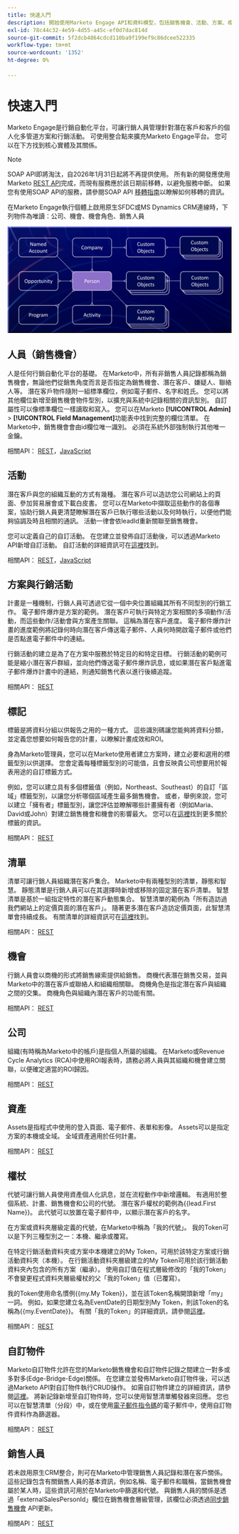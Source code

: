 ```yaml
---
title: 快速入門
description: 開始使用Marketo Engage API和資料模型，包括銷售機會、活動、方案、標籤、清單、REST指引和SOAP淘汰通知。
exl-id: 78c44c32-4e59-4d55-a45c-ef0d7dac814d
source-git-commit: 5f2dcb4864cdcd110ba9f199ef9c86dcee522335
workflow-type: tm+mt
source-wordcount: '1352'
ht-degree: 0%

---
```


# 快速入門

Marketo Engage是行銷自動化平台，可讓行銷人員管理針對潛在客戶和客戶的個人化多管道方案和行銷活動。 可使用整合點來擴充Marketo Engage平台。 您可以在下方找到核心實體及其關係。

>[!NOTE]
>SOAP API即將淘汰，自2026年1月31日起將不再提供使用。 所有新的開發應使用Marketo [REST API](./rest-api/rest-api.md)完成，而現有服務應於該日期前移轉，以避免服務中斷。 如果您有使用SOAP API的服務，請參閱SOAP API [移轉指南](./soap-api/migration.md)以瞭解如何移轉的資訊。
>

在Marketo Engage執行個體上啟用原生SFDC或MS Dynamics CRM連線時，下列物件為唯讀：公司、機會、機會角色、銷售人員

![資料模型](assets/data_model.png)

## 人員（銷售機會）

人是任何行銷自動化平台的基礎。 在Marketo中，所有非銷售人員記錄都稱為銷售機會，無論他們從銷售角度而言是否指定為銷售機會、潛在客戶、嫌疑人、聯絡人等。 潛在客戶物件隨附一組標準欄位，例如電子郵件、名字和姓氏。 您可以將其他欄位新增至銷售機會物件型別，以擴充與系統中記錄相關的資訊型別。 自訂屬性可以像標準欄位一樣讀取和寫入。 您可以在Marketo **[!UICONTROL Admin]** > **[!UICONTROL Field Management]**&#x200B;功能表中找到完整的欄位清單。 在Marketo中，銷售機會會由id欄位唯一識別。 必須在系統外部強制執行其他唯一金鑰。

相關API： [REST](https://developer.adobe.com/marketo-apis/api/mapi/#tag/Leads)，[JavaScript](javascript-api/lead-tracking.md#lead-tracking-api)

## 活動

潛在客戶與您的組織互動的方式有幾種。 潛在客戶可以造訪您公司網站上的頁面、參加貿易展會或下載白皮書。 您可以在Marketo中擷取這些動作的各個專案，協助行銷人員更清楚瞭解潛在客戶已執行哪些活動以及何時執行，以便他們能夠協調及時且相關的通訊。 活動一律會依leadId重新關聯至銷售機會。

您可以定義自己的自訂活動。 在您建立並發佈自訂活動後，可以透過Marketo API新增自訂活動。 自訂活動的詳細資訊可在[這裡](https://experienceleague.adobe.com/zh-hant/docs/marketo/using/product-docs/administration/marketo-custom-activities/understanding-custom-activities)找到。

相關API： [REST](https://developer.adobe.com/marketo-apis/api/mapi/#tag/Activities)，[JavaScript](javascript-api/lead-tracking.md#munchkin-behavior)

## 方案與行銷活動

計畫是一種機制，行銷人員可透過它從一個中央位置組織其所有不同型別的行銷工作。 電子郵件爆炸是方案的範例。 潛在客戶可執行與特定方案相關的多項動作/活動，而這些動作/活動會與方案產生關聯。 這稱為潛在客戶進度。 電子郵件爆炸計畫的進度範例將記錄何時向潛在客戶傳送電子郵件、人員何時開啟電子郵件或他們是否點進電子郵件中的連結。

行銷活動的建立是為了在方案中服務於特定目的和特定目標。 行銷活動的範例可能是縮小潛在客戶群組，並向他們傳送電子郵件爆炸訊息，或如果潛在客戶點進電子郵件爆炸計畫中的連結，則通知銷售代表以進行後續追蹤。

相關API： [REST](https://developer.adobe.com/marketo-apis/api/mapi/#tag/Campaigns)

## 標記

標籤是將資料分組以供報告之用的一種方式。 這些識別碼讓您能夠將資料分類，並定義您想要如何報告您的計畫，以瞭解計畫成效和ROI。

身為Marketo管理員，您可以在Marketo使用者建立方案時，建立必要和選用的標籤型別以供選擇。 您會定義每種標籤型別的可能值，且會反映貴公司想要用於報表用途的自訂標籤方式。

例如，您可以建立具有多個標籤值（例如，Northeast、Southeast）的自訂「區域」標籤型別，以讓您分析哪個區域產生最多銷售機會。 或者，舉例來說，您可以建立「擁有者」標籤型別，讓您評估並瞭解哪些計畫擁有者（例如Maria、David或John）對建立銷售機會和機會的影響最大。 您可以在[這裡](https://experienceleague.adobe.com/zh-hant/docs/marketo/using/product-docs/core-marketo-concepts/programs/working-with-programs/understanding-tags)找到更多關於標籤的資訊。

相關API： [REST](https://developer.adobe.com/marketo-apis/api/asset/)

## 清單

清單可讓行銷人員組織潛在客戶集合。 Marketo中有兩種型別的清單，靜態和智慧。 靜態清單是行銷人員可以在其選擇時新增或移除的固定潛在客戶清單。 智慧清單是基於一組指定特性的潛在客戶動態集合。 智慧清單的範例為「所有造訪過我們網站上的定價頁面的潛在客戶」。 隨著更多潛在客戶造訪定價頁面，此智慧清單會持續成長。 有關清單的詳細資訊可在[這裡](https://experienceleague.adobe.com/zh-hant/docs/marketo/using/home)找到。

相關API： [REST](https://developer.adobe.com/marketo-apis/api/asset/#tag/Static-Lists)

## 機會

行銷人員會以商機的形式將銷售線索提供給銷售。 商機代表潛在銷售交易，並與Marketo中的潛在客戶或聯絡人和組織相關聯。 商機角色是指定潛在客戶與組織之間的交集。 商機角色與組織內潛在客戶的功能有關。

相關API： [REST](https://developer.adobe.com/marketo-apis/api/mapi/#tag/Opportunities)

## 公司

組織(有時稱為Marketo中的帳戶)是指個人所屬的組織。 在Marketo或Revenue Cycle Analytics (RCA)中使用ROI報表時，請務必將人員與其組織和機會建立關聯，以便確定適當的ROI歸因。

相關API： [REST](https://developer.adobe.com/marketo-apis/api/mapi/#tag/Companies)

## 資產

Assets是指程式中使用的登入頁面、電子郵件、表單和影像。 Assets可以是指定方案的本機或全域。 全域資產適用於任何計畫。

相關API： [REST](https://developer.adobe.com/marketo-apis/api/asset/)

## 權杖

代號可讓行銷人員使用資產個人化訊息，並在流程動作中新增邏輯。 有適用於整個系統、計畫、銷售機會和公司的代號。 潛在客戶權杖的範例為{{lead.First Name}}。 此代號可以放置在電子郵件中，以顯示潛在客戶的名字。

在方案或資料夾層級定義的代號，在Marketo中稱為「我的代號」。 我的Token可以是下列三種型別之一：本機、繼承或覆寫。

在特定行銷活動資料夾或方案中本機建立的My Token，可用於該特定方案或行銷活動資料夾（本機）。 在行銷活動資料夾層級建立的My Token可用於該行銷活動資料夾內包含的所有方案（繼承）。 使用自訂值在程式層級修改的「我的Token」不會變更程式資料夾層級權杖的父「我的Token」值（已覆寫）。

我的Token使用命名慣例{{my.My Token}}，並在該Token名稱開頭新增「my」一詞。 例如，如果您建立名為EventDate的日期型別My Token，則該Token的名稱為{{my.EventDate}}。 有關「我的Token」的詳細資訊，請參閱[這裡](https://experienceleague.adobe.com/zh-hant/docs/marketo/using/product-docs/core-marketo-concepts/programs/tokens/understanding-my-tokens-in-a-program)。

相關API： [REST](https://developer.adobe.com/marketo-apis/api/asset/#tag/Tokens)

## 自訂物件

Marketo自訂物件允許在您的Marketo銷售機會和自訂物件記錄之間建立一對多或多對多(Edge-Bridge-Edge)關係。 在您建立並發佈Marketo自訂物件後，可以透過Marketo API對自訂物件執行CRUD操作。 如需自訂物件建立的詳細資訊，請參閱[這裡](https://experienceleague.adobe.com/zh-hant/docs/marketo/using/home)。 將新記錄新增至自訂物件時，您可以使用智慧清單觸發器來回應。 您也可以在智慧清單（分段）中，或在使用[電子郵件指令碼](email-scripting.md)的電子郵件中，使用自訂物件資料作為篩選器。

相關API： [REST](https://developer.adobe.com/marketo-apis/api/mapi/#tag/Custom-Objects)

## 銷售人員

若未啟用原生CRM整合，則可在Marketo中管理銷售人員記錄和潛在客戶關係。 這些記錄包含有關銷售人員的基本資訊，例如名稱、電子郵件和職稱，當銷售機會屬於某人時，這些資訊可用於在Marketo中篩選和代號。 與銷售人員的關係是透過「externalSalesPersonId」欄位在銷售機會層級管理，該欄位必須透過[同步銷售機會](https://developer.adobe.com/marketo-apis/api/mapi/#tag/Leads/operation/syncLeadUsingPOST) API更新。

相關API： [REST](https://developer.adobe.com/marketo-apis/api/mapi/#tag/Sales-Persons)
